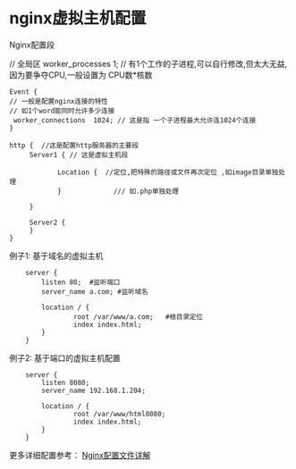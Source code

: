 # nginx虚拟主机配置

Nginx配置段

// 全局区 
worker_processes 1; // 有1个工作的子进程,可以自行修改,但太大无益,因为要争夺CPU,一般设置为 CPU数*核数
```
Event {
// 一般是配置nginx连接的特性
// 如1个word能同时允许多少连接
 worker_connections  1024; // 这是指 一个子进程最大允许连1024个连接
}
```
```
http {  //这是配置http服务器的主要段
     Server1 { // 这是虚拟主机段
       
            Location {  //定位,把特殊的路径或文件再次定位 ,如image目录单独处理
            }             /// 如.php单独处理

     }

     Server2 {
     }
}
```

例子1: 基于域名的虚拟主机
```
    server {
        listen 80;  #监听端口
        server_name a.com; #监听域名

        location / {
                root /var/www/a.com;   #根目录定位
                index index.html;
        }
    }
```

例子2: 基于端口的虚拟主机配置
```
    server {
        listen 8080;
        server_name 192.168.1.204;

        location / {
                root /var/www/html8080;
                index index.html;
        }
    }
```

更多详细配置参考： 
[Nginx配置文件详解](https://www.cnblogs.com/ivy-zheng/p/10991915.html)